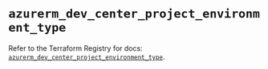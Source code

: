 # `azurerm_dev_center_project_environment_type`

Refer to the Terraform Registry for docs: [`azurerm_dev_center_project_environment_type`](https://registry.terraform.io/providers/hashicorp/azurerm/4.34.0/docs/resources/dev_center_project_environment_type).

